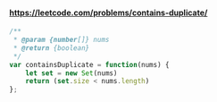 #### https://leetcode.com/problems/contains-duplicate/
```js
/**
 * @param {number[]} nums
 * @return {boolean}
 */
var containsDuplicate = function(nums) {
    let set = new Set(nums)
    return (set.size < nums.length)
};
```


